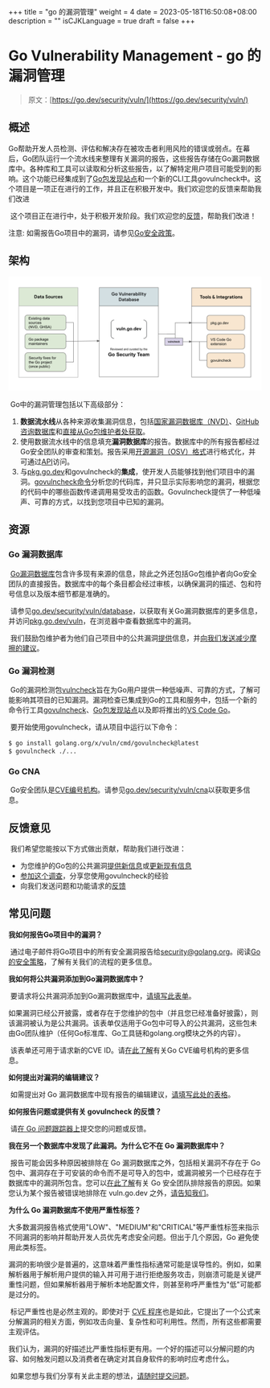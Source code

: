 +++
title = "go 的漏洞管理"
weight = 4
date = 2023-05-18T16:50:08+08:00
description = ""
isCJKLanguage = true
draft = false
+++
# Go Vulnerability Management - go 的漏洞管理

> 原文：[https://go.dev/security/vuln/](https://go.dev/security/vuln/)

## 概述

​	Go帮助开发人员检测、评估和解决存在被攻击者利用风险的错误或弱点。在幕后，Go团队运行一个流水线来整理有关漏洞的报告，这些报告存储在Go漏洞数据库中。各种库和工具可以读取和分析这些报告，以了解特定用户项目可能受到的影响。这个功能已经集成到了[Go包发现站点](https://pkg.go.dev/)和一个新的CLI工具govulncheck中。这个项目是一项正在进行的工作，并且正在积极开发中。我们欢迎您的反馈来帮助我们改进

​	这个项目正在进行中，处于积极开发阶段。我们欢迎您的[反馈](https://go.dev/security/vuln/#feedback)，帮助我们改进！

注意: 如需报告Go项目中的漏洞，请参见[Go安全政策](../GoSecurityPolicy)。

## 架构

![Go Vulnerability Management Architecture](GoVulnerabilityManagement_img/architecture.png)

​	Go中的漏洞管理包括以下高级部分：

1. **数据流水线**从各种来源收集漏洞信息，包括[国家漏洞数据库（NVD）](https://nvd.nist.gov/)、[GitHub咨询数据库](https://github.com/advisories)和[直接从Go包维护者处获取](https://go.dev/s/vulndb-report-new)。
2. 使用数据流水线中的信息填充**漏洞数据库**的报告。数据库中的所有报告都经过Go安全团队的审查和策划。报告采用[开源漏洞（OSV）格式](https://ossf.github.io/osv-schema/)进行格式化，并可通过[API](https://go.dev/security/vuln/database#api)访问。
3. 与[pkg.go.dev](https://pkg.go.dev/)和govulncheck的**集成**，使开发人员能够找到他们项目中的漏洞。[govulncheck命令](https://pkg.go.dev/golang.org/x/vuln/cmd/govulncheck)分析您的代码库，并只显示实际影响您的漏洞，根据您的代码中的哪些函数传递调用易受攻击的函数。Govulncheck提供了一种低噪声、可靠的方式，以找到您项目中已知的漏洞。

## 资源

### Go 漏洞数据库

​	[Go漏洞数据库](https://vuln.go.dev/)包含许多现有来源的信息，除此之外还包括Go包维护者向Go安全团队的直接报告。数据库中的每个条目都会经过审核，以确保漏洞的描述、包和符号信息以及版本细节都是准确的。

​	请参见[go.dev/security/vuln/database](https://go.dev/security/vuln/database)，以获取有关Go漏洞数据库的更多信息，并访问[pkg.go.dev/vuln](https://pkg.go.dev/vuln)，在浏览器中查看数据库中的漏洞。

​	我们鼓励包维护者为他们自己项目中的公共漏洞[提供](https://go.dev/security/vuln/#feedback)信息，并[向我们发送减少摩擦的建议](https://golang.org/s/vuln-feedback)。

### Go 漏洞检测

​	Go的漏洞检测包[vulncheck](https://pkg.go.dev/golang.org/x/vuln/vulncheck)旨在为Go用户提供一种低噪声、可靠的方式，了解可能影响其项目的已知漏洞。漏洞检查已集成到Go的工具和服务中，包括一个新的命令行工具[govulncheck](https://pkg.go.dev/golang.org/x/vuln/cmd/govulncheck)、[Go包发现站点](https://pkg.go.dev/)以及即将推出的[VS Code Go](https://github.com/golang/vscode-go/blob/master/docs/commands.md#go-run-vulncheck-experimental)。

​	要开始使用govulncheck，请从项目中运行以下命令：

```
$ go install golang.org/x/vuln/cmd/govulncheck@latest
$ govulncheck ./...
```

### Go CNA

​	Go安全团队是[CVE编号机构](https://www.cve.org/ProgramOrganization/CNAs)。请参见[go.dev/security/vuln/cna](https://go.dev/security/vuln/cna)以获取更多信息。

## 反馈意见

​	我们希望您能按以下方式做出贡献，帮助我们进行改进：

- 为您维护的Go包的公共漏洞[提供新信息](https://golang.org/s/vulndb-report-new)或[更新现有信息](https://go.dev/s/vulndb-report-feedback)
- [参加这个调查](https://golang.org/s/govulncheck-feedback)，分享您使用govulncheck的经验
- 向我们发送问题和功能请求的[反馈](https://golang.org/s/vuln-feedback)

## 常见问题

**我如何报告Go项目中的漏洞？**

​	通过电子邮件将Go项目中的所有安全漏洞报告给[security@golang.org](mailto:security@golang.org)。阅读[Go的安全策略](../GoSecurityPolicy)，了解有关我们的流程的更多信息。



**我如何将公共漏洞添加到Go漏洞数据库中？**

​	要请求将公共漏洞添加到Go漏洞数据库中，[请填写此表单](https://go.dev/s/vulndb-report-new)。

​	如果漏洞已经公开披露，或者存在于您维护的包中（并且您已经准备好披露），则该漏洞被认为是公共漏洞。该表单仅适用于Go包中可导入的公共漏洞，这些包未由Go团队维护（任何Go标准库、Go工具链和golang.org模块之外的内容）。

​	该表单还可用于请求新的CVE ID。请[在此了解](../GoCNAPolicy)有关Go CVE编号机构的更多信息。



**如何提出对漏洞的编辑建议？**

​	如需提出对 Go 漏洞数据库中现有报告的编辑建议，[请填写此处的表格](https://go.dev/s/vulndb-report-feedback)。



**如何报告问题或提供有关 govulncheck 的反馈？**

​	请[在 Go 问题跟踪器上](https://go.dev/s/vuln-feedback)提交您的问题或反馈。



**我在另一个数据库中发现了此漏洞。为什么它不在 Go 漏洞数据库中？**

​	报告可能会因多种原因被排除在 Go 漏洞数据库之外，包括相关漏洞不存在于 Go 包中、漏洞存在于可安装的命令而不是可导入的包中，或漏洞被另一个已经存在于数据库中的漏洞所包含。您可以[在此了解](https://go.dev/security/vuln/database#excluded-reports)有关 Go 安全团队排除报告的原因。如果您认为某个报告被错误地排除在 vuln.go.dev 之外，[请告知我们](https://go.dev/s/vulndb-report-feedback)。



**为什么 Go 漏洞数据库不使用严重性标签？**

​	大多数漏洞报告格式使用"LOW"、"MEDIUM"和"CRITICAL"等严重性标签来指示不同漏洞的影响并帮助开发人员优先考虑安全问题。但出于几个原因，Go 避免使用此类标签。

​	漏洞的影响很少是普遍的，这意味着严重性指标通常可能是误导性的。例如，如果解析器用于解析用户提供的输入并可用于进行拒绝服务攻击，则崩溃可能是关键严重性问题，但如果解析器用于解析本地配置文件，则甚至称呼严重性为"低"可能都是过分的。

​	标记严重性也是必然主观的。即使对于 [CVE 程序](https://www.cve.org/About/Overview)也是如此，它提出了一个公式来分解漏洞的相关方面，例如攻击向量、复杂性和可利用性。然而，所有这些都需要主观评估。

​	我们认为，漏洞的好描述比严重性指标更有用。一个好的描述可以分解问题的内容、如何触发问题以及消费者在确定对其自身软件的影响时应考虑什么。

​	如果您想与我们分享有关此主题的想法，[请随时提交问题](https://go.dev/s/vuln-feedback)。